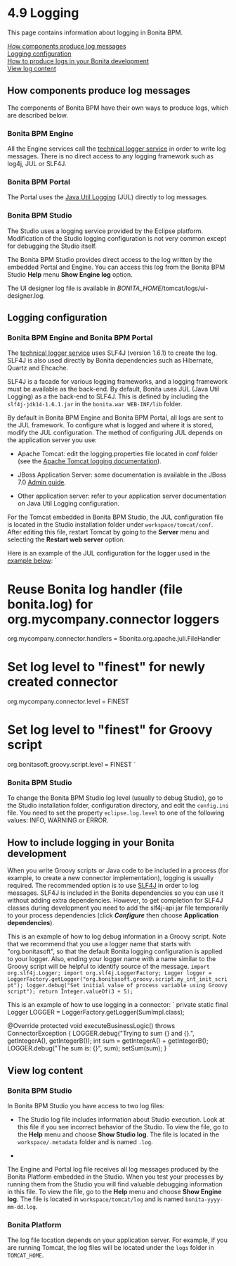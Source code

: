 # 4.9 Logging

This page contains information about logging in Bonita BPM.

[How components produce log messages](#bonita_log)  
[Logging configuration](#logging_conf)  
[How to produce logs in your Bonita development](#your_log)  
[View log content](#log_content)



## How components produce log messages

The components of Bonita BPM have their own ways to produce logs, which are described below.


### Bonita BPM Engine



All the Engine services call the [technical logger service](/technical-logger-service.md) in order to write log
messages. There is no direct access to any logging framework such as log4j, JUL or SLF4J.



### Bonita BPM Portal


The Portal uses the [Java
Util Logging](http://docs.oracle.com/javase/6/docs/api/java/util/logging/package-summary.html) (JUL) directly to log messages.



### Bonita BPM Studio

The Studio uses a logging service provided by the Eclipse platform. Modification of the Studio logging configuration is not
very common except for debugging the Studio itself.

The Bonita BPM Studio provides direct access to the log written by the embedded Portal and Engine. You can access this log from the Bonita BPM Studio **Help**
menu **Show Engine log** option.


The UI designer log file is available in _BONITA\_HOME_/tomcat/logs/ui-designer.log.


## Logging configuration

### Bonita BPM Engine and Bonita BPM Portal



The [technical logger service](/technical-logger-service.md) uses SLF4J
(version 1.6.1) to create the log. SLF4J is also used directly by Bonita dependencies such as Hibernate, Quartz
and Ehcache.


SLF4J is a facade for various logging frameworks, and a logging framework must be available as the back-end. By
default, Bonita uses JUL (Java Util Logging) as a the back-end to SLF4J. 
This is defined by including the `slf4j-jdk14-1.6.1.jar` in the `bonita.war WEB-INF/lib` folder.

By default in Bonita BPM Engine and Bonita BPM Portal, all logs are sent to the JUL framework. To configure what is
logged and where it is stored, modify the JUL configuration. The method of configuring JUL depends on the application server you use:

* Apache Tomcat: edit the logging.properties file located in conf folder (see the [Apache Tomcat logging documentation](http://tomcat.apache.org/tomcat-7.0-doc/logging.html)).

* JBoss Application Server: some documentation is available in the JBoss 7.0 [Admin guide](https://docs.jboss.org/author/display/AS7/Logging+configuration).

* Other application server: refer to your application server documentation on Java Util Logging
configuration.


For the Tomcat embedded in Bonita BPM Studio, the JUL configuration file is located in the Studio installation folder under
`workspace/tomcat/conf`. After editing this file, restart Tomcat by going to the **Server** menu and selecting the **Restart web server** option.



Here is an example of the JUL configuration for the logger used in the [example below](#your_log):
`
# Reuse Bonita log handler (file bonita.log) for org.mycompany.connector loggers
org.mycompany.connector.handlers = 5bonita.org.apache.juli.FileHandler
# Set log level to "finest" for newly created connector
org.mycompany.connector.level = FINEST
# Set log level to "finest" for Groovy script
org.bonitasoft.groovy.script.level = FINEST
`


### Bonita BPM Studio


To change the Bonita BPM Studio log level (usually to debug Studio), go to the Studio installation folder, configuration directory, and edit the
`config.ini`
file. You need to set the property
`eclipse.log.level`
to one of the following values: INFO, WARNING or ERROR.






## How to include logging in your Bonita development


When you write Groovy scripts or Java code to be included in a process (for example, to create a new connector implementation), logging is
usually required. The recommended option is to use [SLF4J](http://www.slf4j.org/) in order to log
messages. SLF4J is included in the Bonita dependencies so you can use it without adding extra
dependencies. However, to get completion for SLF4J classes during development you need to add the
slf4j-api jar file temporarily to your process dependencies (click **_Configure_** then choose **Application dependencies**).



This is an example of how to log debug information in a Groovy script. Note that we recommend that you use a logger name that
starts with "org.bonitasoft", so that the default Bonita logging configuration is applied to your logger. Also, ending
your logger name with a name similar to the Groovy script will be helpful to identify source of the message.
`
import org.slf4j.Logger;
import org.slf4j.LoggerFactory;
Logger logger = LoggerFactory.getLogger("org.bonitasoft.groovy.script.my_int_init_script");
logger.debug("Set initial value of process variable using Groovy script");
return Integer.valueOf(3 + 5);
`



This is an example of how to use logging in a connector:
`
private static final Logger LOGGER = LoggerFactory.getLogger(SumImpl.class); 

@Override 
protected void executeBusinessLogic() throws ConnectorException {
LOGGER.debug("Trying to sum {} and {}.", getIntegerA(), getIntegerB());
int sum = getIntegerA() + getIntegerB(); 
LOGGER.debug("The sum is: {}", sum);
setSum(sum);
}
`





## View log content

### Bonita BPM Studio

In Bonita BPM Studio you have access to two log files:


* The Studio log file includes information about Studio execution. Look at this file if you see
incorrect behavior of the Studio. To view the file, go to the **Help** menu and choose **Show Studio log**.
The file is
located in the
`workspace/.metadata`
folder and is named
`.log`. 

* 
The Engine and Portal log file receives all log messages produced by the Bonita Platform embedded in the Studio. When you
test your processes by running them from the Studio you will find valuable debugging information in this file. 
To view the file, go to the **Help** menu and choose **Show Engine log**. 
The file is located in
`workspace/tomcat/log`
and is named
`bonita-yyyy-mm-dd.log`.



### Bonita Platform


The log file location depends on your application server.
For example, if you are running Tomcat, the log files will be located under the
`logs`
folder in
`TOMCAT_HOME`.